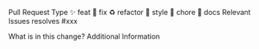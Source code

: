 Pull Request Type
✨ feat
🐛 fix
♻️ refactor
💄 style
🔨 chore
📝 docs
Relevant Issues
resolves #xxx

What is in this change?
Additional Information
